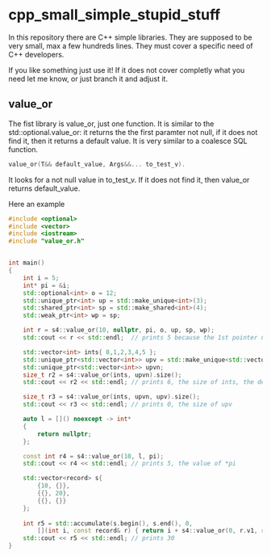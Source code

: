 # cpp_small_simple_stupid_stuff

In this repository there are C++ simple libraries. They are supposed to be very small, max a few hundreds lines.
They must cover a specific need of C++ developers.

If you like something just use it! If it does not cover completly what you need let me know, or just branch it and adjust it. 

## value_or
The fist library is value_or, just one function. It is similar to the std::optional.value_or: it returns the the first paramter not null, if it does not find it, then it returns a default value. 
It is very similar to a coalesce SQL function.

```c++
value_or(T&& default_value, Args&&... to_test_v).
```
 It looks for a not null value in to_test_v. If it does not find it, then value_or returns default_value. 

Here an example
```C++
#include <optional>
#include <vector>
#include <iostream>
#include "value_or.h"


int main()
{
    int i = 5;
    int* pi = &i;
    std::optional<int> o = 12;
    std::unique_ptr<int> up = std::make_unique<int>(3);
    std::shared_ptr<int> sp = std::make_shared<int>(4);
    std::weak_ptr<int> wp = sp;

    int r = s4::value_or(10, nullptr, pi, o, up, sp, wp);
    std::cout << r << std::endl;  // prints 5 because the 1st pointer not null is pi, 10 is the default value 

    std::vector<int> ints{ 0,1,2,3,4,5 };
    std::unique_ptr<std::vector<int>> upv = std::make_unique<std::vector<int>>();
    std::unique_ptr<std::vector<int>> upvn;
    size_t r2 = s4::value_or(ints, upvn).size();
    std::cout << r2 << std::endl; // prints 6, the size of ints, the default value because upwn is null

    size_t r3 = s4::value_or(ints, upvn, upv).size();
    std::cout << r3 << std::endl; // prints 0, the size of upv

    auto l = []() noexcept -> int*
    {
        return nullptr;
    };

    const int r4 = s4::value_or(10, l, pi);
    std::cout << r4 << std::endl; // prints 5, the value of *pi

    std::vector<record> s{ 
        {10, {}}, 
        {{}, 20},
        {{}, {}}
    };
    
    int r5 = std::accumulate(s.begin(), s.end(), 0,
        [](int i, const record& r) { return i + s4::value_or(0, r.v1, r.v2);  });
    std::cout << r5 << std::endl; // prints 30
}
```
